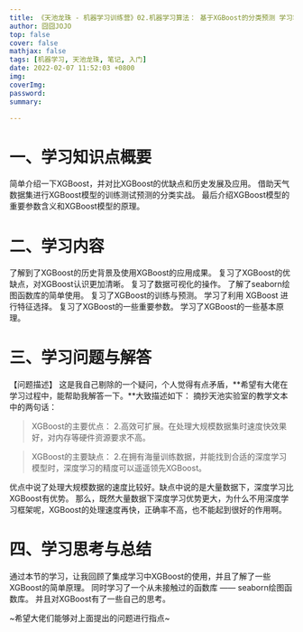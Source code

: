 ```yaml
---
title: 《天池龙珠 - 机器学习训练营》02.机器学习算法： 基于XGBoost的分类预测 学习笔记
author: 囧囧JOJO
top: false
cover: false
mathjax: false
tags: [机器学习, 天池龙珠, 笔记, 入门]
date: 2022-02-07 11:52:03 +0800
img:
coverImg:
password:
summary:

---
```

# 一、学习知识点概要
简单介绍一下XGBoost，并对比XGBoost的优缺点和历史发展及应用。
借助天气数据集进行XGBoost模型的训练测试预测的分类实战。
最后介绍XGBoost模型的重要参数含义和XGBoost模型的原理。


# 二、学习内容
了解到了XGBoost的历史背景及使用XGBoost的应用成果。
复习了XGBoost的优缺点，对XGBoost认识更加清晰。
复习了数据可视化的操作。
了解了seaborn绘图函数库的简单使用。
复习了XGBoost的训练与预测。
学习了利用 XGBoost 进行特征选择。
复习了XGBoost的一些重要参数。
学习了XGBoost的一些基本原理。

# 三、学习问题与解答
【问题描述】
这是我自己剔除的一个疑问，个人觉得有点矛盾，**希望有大佬在学习过程中，能帮助我解答一下。**大致描述如下：
摘抄天池实验室的教学文本中的两句话：

> XGBoost的主要优点：
> 2.高效可扩展。在处理大规模数据集时速度快效果好，对内存等硬件资源要求不高。

> XGBoost的主要缺点：
> 2.在拥有海量训练数据，并能找到合适的深度学习模型时，深度学习的精度可以遥遥领先XGBoost。

优点中说了处理大规模数据的速度比较好。缺点中说的是大量数据下，深度学习比XGBoost有优势。
那么，既然大量数据下深度学习优势更大，为什么不用深度学习框架呢，XGBoost的处理速度再快，正确率不高，也不能起到很好的作用啊。

# 四、学习思考与总结
通过本节的学习，让我回顾了集成学习中XGBoost的使用，并且了解了一些XGBoost的简单原理。
同时学习了一个从未接触过的函数库 —— seaborn绘图函数库。
并且对XGBoost有了一些自己的思考。

~希望大佬们能够对上面提出的问题进行指点~
